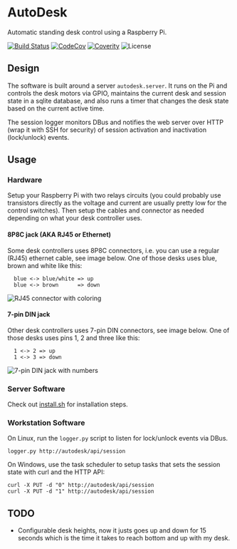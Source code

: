 # AutoDesk

Automatic standing desk control using a Raspberry Pi.

[![Build Status](https://travis-ci.org/daoo/autodesk.svg?branch=master)](https://travis-ci.org/daoo/autodesk)
[![CodeCov](https://codecov.io/gh/daoo/autodesk/branch/master/graph/badge.svg)](https://codecov.io/gh/daoo/autodesk)
[![Coverity](https://scan.coverity.com/projects/15538/badge.svg)](https://scan.coverity.com/projects/15538)
![License](https://img.shields.io/github/license/daoo/autodesk.svg)

## Design

The software is built around a server `autodesk.server`. It runs on the Pi and
controls the desk motors via GPIO, maintains the current desk and session state
in a sqlite database, and also runs a timer that changes the desk state based
on the current active time.

The session logger monitors DBus and notifies the web server over HTTP (wrap it
with SSH for security) of session activation and inactivation (lock/unlock)
events.

## Usage

### Hardware

Setup your Raspberry Pi with two relays circuits (you could probably use
transistors directly as the voltage and current are usually pretty low for the
control switches). Then setup the cables and connector as needed depending on
what your desk controller uses.

#### 8P8C jack (AKA RJ45 or Ethernet)

Some desk controllers uses 8P8C connectors, i.e. you can use a regular (RJ45)
ethernet cable, see image below. One of those desks uses blue, brown and white
like this:

```
  blue <-> blue/white => up
  blue <-> brown      => down
```

![RJ45 connector with coloring](docs/8p8c.png)

#### 7-pin DIN jack

Other desk controllers uses 7-pin DIN connectors, see image below. One of those
desks uses pins 1, 2 and three like this:

```
  1 <-> 2 => up
  1 <-> 3 => down
```

![7-pin DIN jack with numbers](docs/7-pin-din.png)

### Server Software

Check out [install.sh](install.sh) for installation steps.

### Workstation Software

On Linux, run the `logger.py` script to listen for lock/unlock events via DBus.

    logger.py http://autodesk/api/session

On Windows, use the task scheduler to setup tasks that sets the session state
with curl and the HTTP API:

    curl -X PUT -d "0" http://autodesk/api/session
    curl -X PUT -d "1" http://autodesk/api/session

## TODO

* Configurable desk heights, now it justs goes up and down for 15 seconds which
  is the time it takes to reach bottom and up with my desk.
